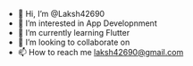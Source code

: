 - 👋 Hi, I’m @Laksh42690
- 👀 I’m interested in App Developnment
- 🌱 I’m currently learning Flutter
- 💞️ I’m looking to collaborate on 
- 📫 How to reach me laksh42690@gmail.com

<!---
Laksh42690/Laksh42690 is a ✨ special ✨ repository because its `README.md` (this file) appears on your GitHub profile.
You can click the Preview link to take a look at your changes.
--->
